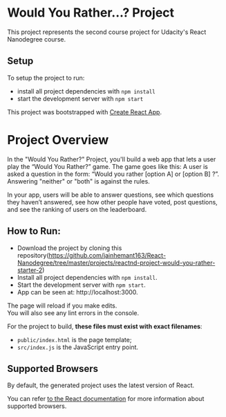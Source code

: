# Would You Rather...? Project

This project represents the second course project for Udacity's React Nanodegree course.

## Setup

To setup the project to run:

* install all project dependencies with `npm install`
* start the development server with `npm start`




This project was bootstrapped with [Create React App](https://github.com/facebookincubator/create-react-app).

# Project Overview
In the "Would You Rather?" Project, you'll build a web app that lets a user play the “Would You Rather?” game. The game goes like this: A user is asked a question in the form: “Would you rather [option A] or [option B] ?”. Answering "neither" or "both" is against the rules.

In your app, users will be able to answer questions, see which questions they haven’t answered, see how other people have voted, post questions, and see the ranking of users on the leaderboard.

## How to Run:

* Download the project by cloning this repository(https://github.com/jainhemant163/React-Nanodegree/tree/master/projects/reactnd-project-would-you-rather-starter-2)
* Install all project dependencies with `npm install`.
* Start the development server with `npm start`.
* App can be seen at: http://localhost:3000.

The page will reload if you make edits.<br>
You will also see any lint errors in the console.


For the project to build, **these files must exist with exact filenames**:

* `public/index.html` is the page template;
* `src/index.js` is the JavaScript entry point.

## Supported Browsers

By default, the generated project uses the latest version of React.

You can refer [to the React documentation](https://reactjs.org/docs/react-dom.html#browser-support) for more information about supported browsers.